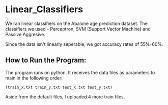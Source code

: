 # Linear_Classifiers

We ran linear classifiers on the Abalone age prediction dataset. The classifiers we used - Perceptron, SVM (Support Vector Machine) and
Passive Aggresive.

Since the data isn't linearly seperable, we got accuracy rates of 55%-60%.

## How to Run the Program:
The program runs on python. It receives the data files as parameters to main in the following order: 

```(train_x.txt train_y.txt test_x.txt test_y.txt)```

Aside from the default files, I uploaded 4 more train files.
